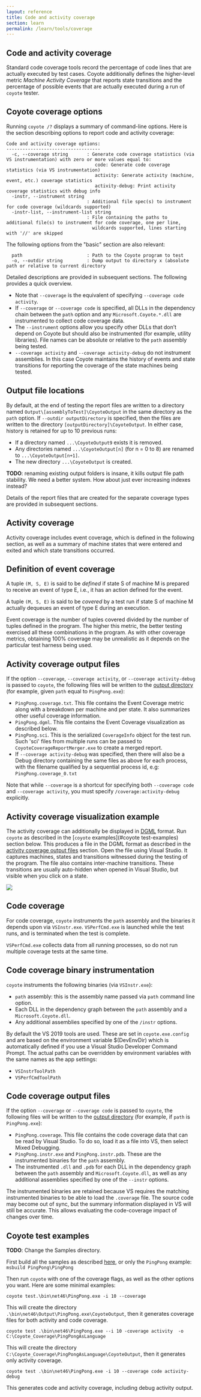 ```yaml
---
layout: reference
title: Code and activity coverage
section: learn
permalink: /learn/tools/coverage
---
```


## Code and activity coverage

Standard code coverage tools record the percentage of code lines that are actually executed by test
cases. Coyote additionally defines the higher-level metric _Machine Activity Coverage_ that reports
state transitions and the percentage of possible events that are actually executed during a run of
`coyote` tester.

## Coyote coverage options

Running `coyote /?` displays a summary of command-line options. Here is the section describing options
to report code and activity coverage:

`````
Code and activity coverage options:
-----------------------------------
  -c, --coverage string       : Generate code coverage statistics (via VS instrumentation) with zero or more values equal to:
                                 code: Generate code coverage statistics (via VS instrumentation)
                                 activity: Generate activity (machine, event, etc.) coverage statistics
                                 activity-debug: Print activity coverage statistics with debug info
  -instr, --instrument string
                              : Additional file spec(s) to instrument for code coverage (wildcards supported)
  -instr-list, --instrument-list string
                              : File containing the paths to additional file(s) to instrument for code coverage, one per line,
                                wildcards supported, lines starting with '//' are skipped
`````

The following options from the "basic" section are also relevant:

```
  path                        : Path to the Coyote program to test
  -o, --outdir string         : Dump output to directory x (absolute path or relative to current directory
```

Detailed descriptions are provided in subsequent sections. The following provides a quick overview.

* Note that `--coverage` is the equivalent of specifying `--coverage code activity`.
* If `--coverage` or `--coverage code` is specified, all DLLs in the dependency chain between the `path` option and any `Microsoft.Coyote.*.dll` are instrumented to collect code coverage data.
* The `--instrument` options allow you specify other DLLs that don’t depend on Coyote but should also be instrumented (for example, utility libraries). File names can be absolute or relative to the `path` assembly being tested.
* `--coverage activity` and `--coverage activity-debug` do not instrument assemblies. In this case Coyote maintains the history of events and state transitions for reporting the coverage of the state machines being tested.

## Output file locations

By default, at the end of testing the report files are written to a directory named
`Output\[assemblyToTest]\CoyoteOutput` in the same directory as the `path` option.
If `--outdir outputDirectory` is specified, then the files are written to the directory
`[outputDirectory]\CoyoteOutput`. In either case, history is retained for up to 10 previous runs:
  * If a directory named `...\CoyoteOutput9` exists it is removed.
  * Any directories named `...\CoyoteOutput[n]` (for n = 0 to 8) are renamed to `...\CoyoteOutput[n+1]`.
  * The new directory `...\CoyoteOutput` is created.

**TODO**: renaming existing output folders is insane, it kills output file path stability.
We need a better system. How about just ever increasing indexes instead?

Details of the report files that are created for the separate coverage types are provided in
subsequent sections.

## Activity coverage

Activity coverage includes event coverage, which is defined in the following section, as well as a
summary of machine states that were entered and exited and which state transitions occurred.

## Definition of event coverage

A tuple `(M, S, E)` is said to be _defined_ if state S of machine M is prepared to receive an event of
type E, i.e., it has an action defined for the event.

A tuple `(M, S, E)` is said to be _covered_ by a test run if state S of machine M actually dequeues an
event of type E during an execution.

Event coverage is the number of tuples covered divided by the number of tuples defined in the program.
The higher this metric, the better testing exercised all these combinations in the program. As with
other coverage metrics, obtaining 100% coverage may be unrealistic as it depends on the particular test
harness being used.

## Activity coverage output files

If the option `--coverage`, `--coverage activity`, or `--coverage activity-debug` is passed to
`coyote`, the following files will be written to the [output directory](#output-file-locations)
(for example, given `path` equal to `PingPong.exe`):
* `PingPong.coverage.txt`. This file contains the Event Coverage metric along with a breakdown per machine and per state. It also summarizes other useful coverage information.
* `PingPong.dgml`. This file contains the Event Coverage visualization as described below.
* `PingPong.sci`. This is the serialized `CoverageInfo` object for the test run. Such 'sci' files from multiple runs can be passed to `CoyoteCoverageReportMerger.exe` to create a merged report.
* If `--coverage activity-debug` was specified, then there will also be a Debug directory containing the same files as above for each process, with the filename qualified by a sequential process id, e.g: `PingPong.coverage_0.txt`

Note that while `--coverage` is a shortcut for specifying both `--coverage code` and
`--coverage activity`, you must specify `/coverage:activity-debug` explicitly.

## Activity coverage visualization example

The activity coverage can additionally be displayed in [DGML](https://en.wikipedia.org/wiki/DGML)
format. Run `coyote` as described in the [`coyote` examples](#coyote test-examples) section below. This
produces a file in the DGML format as described in the
[activity coverage output files](#activity-coverage-output-files) section. Open the file using
Visual Studio. It captures machines, states and transitions witnessed during the testing of the
program. The file also contains inter-machine transitions. These transitions are usually auto-hidden
when opened in Visual Studio, but visible when you click on a state.

![](/coyote/assets/images/PingPongVisualization.png)

## Code coverage

For code coverage, `coyote` instruments the `path` assembly and the binaries it depends upon via
`VSInstr.exe`. `VSPerfCmd.exe` is launched while the test runs, and is terminated when the test is
complete.

`VSPerfCmd.exe` collects data from all running processes, so do not run multiple coverage tests at the
same time.

## Code coverage binary instrumentation

`coyote` instruments the following binaries (via `VSInstr.exe`):
* `path` assembly: this is the assembly name passed via `path` command line option.
* Each DLL in the dependency graph between the `path` assembly and a `Microsoft.Coyote.dll`.
* Any additional assemblies specified by one of the `/instr` options.

By default the VS 2019 tools are used. These are set in `coyote.exe.config` and are based on the
environment variable $(DevEnvDir) which is automatically defined if you use a Visual Studio Developer
Command Prompt. The actual paths can be overridden by environment variables
with the same names as the app settings:
- `VSInstrToolPath`
- `VSPerfCmdToolPath`

## Code coverage output files

If the option `--coverage` or `--coverage code` is passed to `coyote`, the following files will be
written to the [output directory](#output-file-locations) (for example, if `path` is `PingPong.exe`):
* `PingPong.coverage`. This file contains the code coverage data that can be read by Visual Studio. To do so, load it as a file into VS, then select Mixed Debugging.
* `PingPong.instr.exe` and `PingPong.instr.pdb`. These are the instrumented binaries for the `path` assembly.
* The instrumented `.dll` and `.pdb` for each DLL in the dependency graph between the `path` assembly and `Microsoft.Coyote.dll`, as well as any additional assemblies specified by one of the `--instr` options.

The instrumented binaries are retained because VS requires the matching instrumented binaries to be
able to load the `.coverage` file. The source code may become out of sync, but the summary information
displayed in VS will still be accurate. This allows evaluating the code-coverage impact of changes over
time.

## Coyote test examples

**TODO**: Change the Samples directory.

First build all the samples as described [here](https://github.com/p-org/coyote/tree/master/Samples),
or only the `PingPong` example: `msbuild PingPong\PingPong`

Then run `coyote` with one of the coverage flags, as well as the other options you want. Here are
some minimal examples:

```
coyote test.\bin\net46\PingPong.exe -i 10 --coverage
```

This will create the directory `.\bin\net46\Output\PingPong.exe\CoyoteOutput`,
then it generates coverage files for both activity and code coverage.

```
coyote test .\bin\net46\PingPong.exe --i 10 -coverage activity  -o C:\Coyote_Coverage\PingPongAsLanguage
```

This will create the directory `C:\Coyote_Coverage\PingPongAsLanguage\CoyoteOutput`,
then it generates only activity coverage.

```
coyote test .\bin\net46\PingPong.exe -i 10 --coverage code activity-debug
```

This generates code and activity coverage, including debug activity output.
